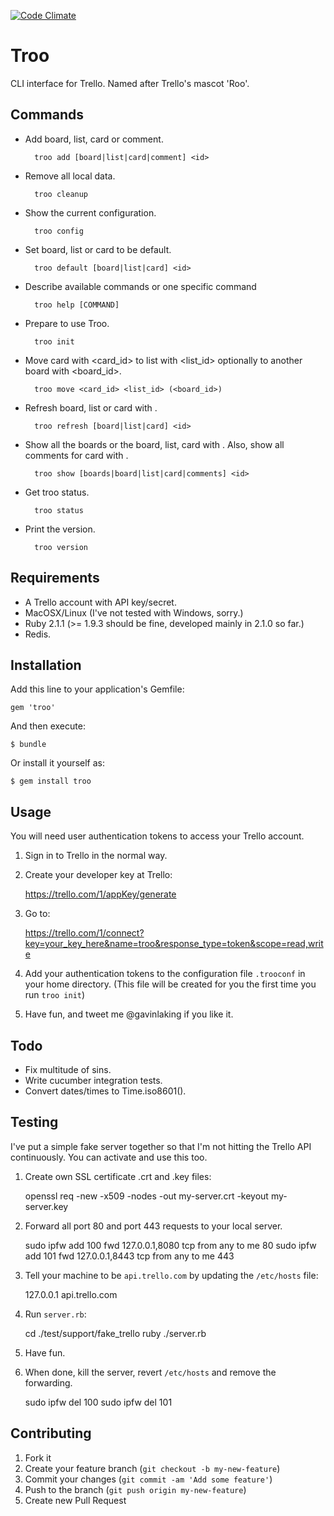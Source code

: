 [![Code Climate](https://codeclimate.com/github/gavinlaking/troo.png)](https://codeclimate.com/github/gavinlaking/troo)

# Troo

CLI interface for Trello. Named after Trello's mascot 'Roo'.

## Commands

- Add board, list, card or comment.

        troo add [board|list|card|comment] <id>

- Remove all local data.

        troo cleanup

- Show the current configuration.

        troo config

- Set board, list or card to be default.

        troo default [board|list|card] <id>

- Describe available commands or one specific command

        troo help [COMMAND]

- Prepare to use Troo.

        troo init

- Move card with <card_id> to list with <list_id> optionally to another board with <board_id>.

        troo move <card_id> <list_id> (<board_id>)

- Refresh board, list or card with <id>.

        troo refresh [board|list|card] <id>

- Show all the boards or the board, list, card with <id>. Also, show all comments for card with <id>.

        troo show [boards|board|list|card|comments] <id>

- Get troo status.

        troo status

- Print the version.

        troo version


## Requirements

- A Trello account with API key/secret.
- MacOSX/Linux (I've not tested with Windows, sorry.)
- Ruby 2.1.1 (>= 1.9.3 should be fine, developed mainly in 2.1.0 so far.)
- Redis.

## Installation

Add this line to your application's Gemfile:

    gem 'troo'

And then execute:

    $ bundle

Or install it yourself as:

    $ gem install troo

## Usage

You will need user authentication tokens to access your Trello account.

1) Sign in to Trello in the normal way.

2) Create your developer key at Trello:

    https://trello.com/1/appKey/generate

3) Go to:

    https://trello.com/1/connect?key=your_key_here&name=troo&response_type=token&scope=read,write

4) Add your authentication tokens to the configuration file `.trooconf` in your home directory. (This file will be created for you the first time you run `troo init`)

5) Have fun, and tweet me @gavinlaking if you like it.

## Todo

- Fix multitude of sins.
- Write cucumber integration tests.
- Convert dates/times to Time.iso8601().

## Testing

I've put a simple fake server together so that I'm not hitting the Trello API continuously. You can activate and use this too.

1) Create own SSL certificate .crt and .key files:

    openssl req -new -x509 -nodes -out my-server.crt -keyout my-server.key

2) Forward all port 80 and port 443 requests to your local server.

    sudo ipfw add 100 fwd 127.0.0.1,8080 tcp from any to me 80
    sudo ipfw add 101 fwd 127.0.0.1,8443 tcp from any to me 443

3) Tell your machine to be `api.trello.com` by updating the `/etc/hosts` file:

    127.0.0.1 api.trello.com

4) Run `server.rb`:

    cd ./test/support/fake_trello
    ruby ./server.rb

5) Have fun.

6) When done, kill the server, revert `/etc/hosts` and remove the forwarding.

    sudo ipfw del 100
    sudo ipfw del 101

## Contributing

1. Fork it
2. Create your feature branch (`git checkout -b my-new-feature`)
3. Commit your changes (`git commit -am 'Add some feature'`)
4. Push to the branch (`git push origin my-new-feature`)
5. Create new Pull Request

